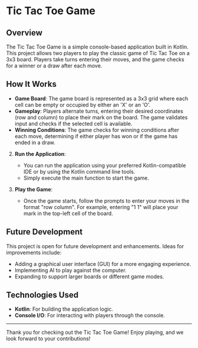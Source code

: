 # Tic Tac Toe Game

## Overview

The Tic Tac Toe Game is a simple console-based application built in Kotlin. This project allows two players to play the classic game of Tic Tac Toe on a 3x3 board. Players take turns entering their moves, and the game checks for a winner or a draw after each move.

## How It Works

- **Game Board**: The game board is represented as a 3x3 grid where each cell can be empty or occupied by either an 'X' or an 'O'.
- **Gameplay**: Players alternate turns, entering their desired coordinates (row and column) to place their mark on the board. The game validates input and checks if the selected cell is available.
- **Winning Conditions**: The game checks for winning conditions after each move, determining if either player has won or if the game has ended in a draw.

2. **Run the Application**: 
   - You can run the application using your preferred Kotlin-compatible IDE or by using the Kotlin command line tools. 
   - Simply execute the main function to start the game.

3. **Play the Game**: 
   - Once the game starts, follow the prompts to enter your moves in the format "row column". For example, entering "1 1" will place your mark in the top-left cell of the board.

## Future Development

This project is open for future development and enhancements. Ideas for improvements include:
- Adding a graphical user interface (GUI) for a more engaging experience.
- Implementing AI to play against the computer.
- Expanding to support larger boards or different game modes.

## Technologies Used

- **Kotlin**: For building the application logic.
- **Console I/O**: For interacting with players through the console.

---

Thank you for checking out the Tic Tac Toe Game! Enjoy playing, and we look forward to your contributions!
